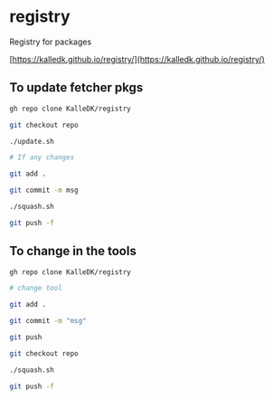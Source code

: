 # registry

Registry for packages

[https://kalledk.github.io/registry/](https://kalledk.github.io/registry/)

## To update fetcher pkgs

```bash
gh repo clone KalleDK/registry

git checkout repo

./update.sh

# If any changes

git add .

git commit -m msg

./squash.sh

git push -f
```

## To change in the tools
```bash
gh repo clone KalleDK/registry

# change tool

git add .

git commit -m "msg"

git push

git checkout repo

./squash.sh

git push -f
```
